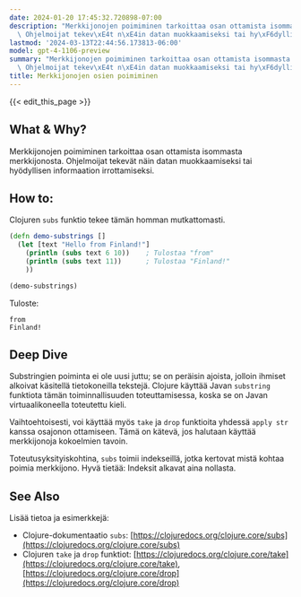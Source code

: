 ```yaml
---
date: 2024-01-20 17:45:32.720898-07:00
description: "Merkkijonojen poimiminen tarkoittaa osan ottamista isommasta merkkijonosta.\
  \ Ohjelmoijat tekev\xE4t n\xE4in datan muokkaamiseksi tai hy\xF6dyllisen informaation\u2026"
lastmod: '2024-03-13T22:44:56.173813-06:00'
model: gpt-4-1106-preview
summary: "Merkkijonojen poimiminen tarkoittaa osan ottamista isommasta merkkijonosta.\
  \ Ohjelmoijat tekev\xE4t n\xE4in datan muokkaamiseksi tai hy\xF6dyllisen informaation\u2026"
title: Merkkijonojen osien poimiminen
---
```


{{< edit_this_page >}}

## What & Why?
Merkkijonojen poimiminen tarkoittaa osan ottamista isommasta merkkijonosta. Ohjelmoijat tekevät näin datan muokkaamiseksi tai hyödyllisen informaation irrottamiseksi.

## How to:
Clojuren `subs` funktio tekee tämän homman mutkattomasti.

```Clojure
(defn demo-substrings []
  (let [text "Hello from Finland!"]
    (println (subs text 6 10))    ; Tulostaa "from"
    (println (subs text 11))      ; Tulostaa "Finland!"
    ))

(demo-substrings)
```

Tuloste:

```
from
Finland!
```

## Deep Dive
Substringien poiminta ei ole uusi juttu; se on peräisin ajoista, jolloin ihmiset alkoivat käsitellä tietokoneilla tekstejä. Clojure käyttää Javan `substring` funktiota tämän toiminnallisuuden toteuttamisessa, koska se on Javan virtuaalikoneella toteutettu kieli.

Vaihtoehtoisesti, voi käyttää myös `take` ja `drop` funktioita yhdessä `apply str` kanssa osajonon ottamiseen. Tämä on kätevä, jos halutaan käyttää merkkijonoja kokoelmien tavoin.

Toteutusyksityiskohtina, `subs` toimii indekseillä, jotka kertovat mistä kohtaa poimia merkkijono. Hyvä tietää: Indeksit alkavat aina nollasta.

## See Also
Lisää tietoa ja esimerkkejä:
- Clojure-dokumentaatio `subs`: [https://clojuredocs.org/clojure.core/subs](https://clojuredocs.org/clojure.core/subs)
- Clojuren `take` ja `drop` funktiot: [https://clojuredocs.org/clojure.core/take](https://clojuredocs.org/clojure.core/take), [https://clojuredocs.org/clojure.core/drop](https://clojuredocs.org/clojure.core/drop)
